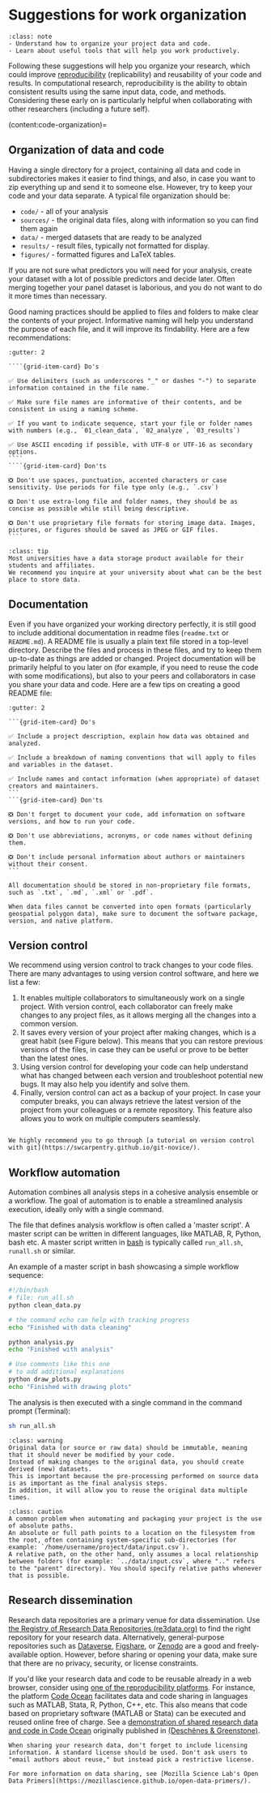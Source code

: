 # Suggestions for work organization 

```{admonition} Key objectives
:class: note
- Understand how to organize your project data and code.
- Learn about useful tools that will help you work productively.
```

Following these suggestions will help you organize your research, which could improve [reproducibility](https://the-turing-way.netlify.com) (replicability) and reusability of your code and results. In computational research, reproducibility is the ability to obtain consistent results using the same input data, code, and methods. Considering these early on is particularly helpful when collaborating with other researchers (including a future self). 

(content:code-organization)=
## Organization of data and code

Having a single directory for a project, containing all data and code in subdirectories 
makes it easier to find things, and also, in case you want to zip everything up and send it to someone else.
However, try to keep your code and your data separate. A typical file organization should be:

  - `code/` - all of your analysis
  - `sources/` - the original data files, along with information so you can find them again
  - `data/` - merged datasets that are ready to be analyzed
  - `results/` - result files, typically not formatted for display.
  - `figures/` - formatted figures and LaTeX tables.

If you are not sure what predictors you will need for your analysis,
create your dataset with a lot of possible predictors and decide
later.  Often merging together your panel dataset is laborious, and
you do not want to do it more times than necessary.

Good naming practices should be applied to files and folders to make clear the contents of your project. Informative naming will help you understand the purpose of each file, and it will improve its findability. Here are a few recommendations:

`````{grid}
:gutter: 2

````{grid-item-card} Do's

✅ Use delimiters (such as underscores "_" or dashes "-") to separate information contained in the file name.

✅ Make sure file names are informative of their contents, and be consistent in using a naming scheme. 

✅ If you want to indicate sequence, start your file or folder names with numbers (e.g., `01_clean_data`, `02_analyze`, `03_results`)

✅ Use ASCII encoding if possible, with UTF-8 or UTF-16 as secondary options.
````
````{grid-item-card} Don'ts

❎ Don't use spaces, punctuation, accented characters or case sensitivity. Use periods for file type only (e.g., `.csv`)

❎ Don't use extra-long file and folder names, they should be as concise as possible while still being descriptive. 

❎ Don't use proprietary file formats for storing image data. Images, pictures, or figures should be saved as JPEG or GIF files.
````
`````


```{admonition} Data storage 
:class: tip
Most universities have a data storage product available for their students and affiliates. 
We recommend you inquire at your university about what can be the best place to store data.
```

## Documentation

Even if you have organized your working directory perfectly, it is still good to include additional documentation in readme files (`readme.txt` or `README.md`). A README file is usually a plain text file stored in a top-level directory. Describe the files and process in these files, and try to keep them up-to-date as things are added or changed. Project documentation will be primarily helpful to you later on (for example, if you need to reuse the code with some modifications), but also to your peers and collaborators in case you share your data and code. Here are a few tips on creating a good README file:


````{grid}
:gutter: 2

```{grid-item-card} Do's

✅ Include a project description, explain how data was obtained and analyzed.

✅ Include a breakdown of naming conventions that will apply to files and variables in the dataset.

✅ Include names and contact information (when appropriate) of dataset creators and maintainers.
```
```{grid-item-card} Don'ts

❎ Don't forget to document your code, add information on software versions, and how to run your code.

❎ Don't use abbreviations, acronyms, or code names without defining them.

❎ Don't include personal information about authors or maintainers without their consent.
```
````

```{note}
All documentation should be stored in non-proprietary file formats, such as `.txt`, `.md`, `.xml` or `.pdf`.
```

```{note}
When data files cannot be converted into open formats (particularly geospatial polygon data), make sure to document the software package, version, and native platform.
```

## Version control

We recommend using version control to track changes to your code files. There are many advantages to using version control software, and here we list a few:

1. It enables multiple collaborators to simultaneously work on a single project. With version control, each collaborator can freely make changes to any project files, as it allows merging all the changes into a common version.
2. It saves every version of your project after making changes, which is a great habit (see Figure below). This means that you can restore previous versions of the files, in case they can be useful or prove to be better than the latest ones. 
3. Using version control for developing your code can help understand what has changed between each version and troubleshoot potential new bugs. It may also help you identify and solve them.
4. Finally, version control can act as a backup of your project. In case your computer breaks, you can always retrieve the latest version of the project from your colleagues or a remote repository. This feature also allows you to work on multiple computers seamlessly. 

```{figure} https://www.groovecommerce.com/hs-fs/hub/188845/file-4063238065-png/blog-files/version-control-comic.png
```

```{seealso}
We highly recommend you to go through [a tutorial on version control with git](https://swcarpentry.github.io/git-novice/).
```

## Workflow automation

Automation combines all analysis steps in a cohesive analysis ensemble or a workflow. 
The goal of automation is to enable a streamlined analysis execution, ideally only with a single command. 

The file that defines analysis workflow is often called a 'master script'. A master script can be written in different languages, like MATLAB, R, Python, bash etc. A master script written in [bash](http://swcarpentry.github.io/shell-novice/) is typically called `run_all.sh`, `runall.sh` or similar.

An example of a master script in bash showcasing a simple workflow sequence:

```bash
#!/bin/bash
# file: run_all.sh
python clean_data.py

# the command echo can help with tracking progress
echo "Finished with data cleaning"

python analysis.py
echo "Finished with analysis"

# Use comments like this one
# to add additional explanations
python draw_plots.py
echo "Finished with drawing plots"
```

The analysis is then executed with a single command in the command prompt (Terminal):

```bash
sh run_all.sh
```

```{admonition} Immutable data
:class: warning
Original data (or source or raw data) should be immutable, meaning that it should never be modified by your code. 
Instead of making changes to the original data, you should create derived (new) datasets.
This is important because the pre-processing performed on source data is as important as the final analysis steps.
In addition, it will allow you to reuse the original data multiple times.
```

```{admonition} Relative and absolute paths
:class: caution
A common problem when automating and packaging your project is the use of absolute paths.
An absolute or full path points to a location on the filesystem from the root, often containing system-specific sub-directories (for example: `/home/username/project/data/input.csv`). 
A relative path, on the other hand, only assumes a local relationship between folders (for example: `../data/input.csv`, where ".." refers to the "parent" directory). You should specify relative paths whenever that is possible.
```

 ## Research dissemination


Research data repositories are a primary venue for data dissemination. Use [the Registry of Research Data Repositories (re3data.org)](https://www.re3data.org) to find the right repository for your research data. Alternatively, general-purpose repositories such as [Dataverse](https://dataverse.harvard.edu/), [Figshare](https://figshare.com/), or [Zenodo](https://zenodo.org/) are a good and freely-available option. However, before sharing or opening your data, make sure that there are no privacy, security, or license constraints. 

If you'd like your research data and code to be reusable already in a web browser, consider using [one of the reproducibility platforms](https://researchintegrityjournal.biomedcentral.com/articles/10.1186/s41073-020-00095-y). For instance, the platform [Code Ocean](https://codeocean.com) facilitates data and code sharing in languages such as MATLAB, Stata, R, Python, C++, etc. This also means that code based on proprietary software (MATLAB or Stata) can be executed and reused online free of charge. See a [demonstration of shared research data and code in Code Ocean](https://codeocean.com/capsule/8792614) originally published in [(Deschênes & Greenstone)](https://www.aeaweb.org/articles?id=10.1257/app.3.4.152).

```{note}
When sharing your research data, don't forget to include licensing information. A standard license should be used. Don't ask users to "email authors about reuse," but instead pick a restrictive license.
```

```{seealso}
For more information on data sharing, see [Mozilla Science Lab's Open Data Primers](https://mozillascience.github.io/open-data-primers/).
```
